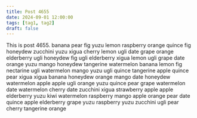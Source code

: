 ```yaml
---
title: Post 4655
date: 2024-09-01 12:00:00
tags: [tag1, tag2]
draft: false
---
```

This is post 4655.
banana
pear
fig
yuzu
lemon
raspberry
orange
quince
fig
honeydew
zucchini
yuzu
xigua
cherry
lemon
ugli
date
grape
orange
elderberry
ugli
honeydew
fig
ugli
elderberry
xigua
lemon
ugli
grape
date
orange
yuzu
mango
honeydew
tangerine
watermelon
banana
lemon
fig
nectarine
ugli
watermelon
mango
yuzu
ugli
quince
tangerine
apple
quince
pear
xigua
xigua
banana
honeydew
orange
mango
date
honeydew
watermelon
apple
apple
ugli
orange
yuzu
quince
pear
grape
watermelon
date
watermelon
cherry
date
zucchini
xigua
strawberry
apple
apple
elderberry
yuzu
kiwi
watermelon
raspberry
mango
apple
orange
pear
date
quince
apple
elderberry
grape
yuzu
raspberry
yuzu
zucchini
ugli
pear
cherry
tangerine
orange
